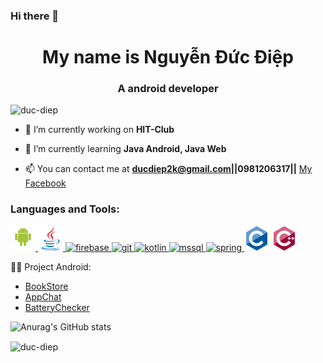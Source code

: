 ### Hi there 👋

<h1 align="center"> My name is Nguyễn Đức Điệp</h1>
<h3 align="center">A android developer</h3>

<p align="left"> <img src="https://komarev.com/ghpvc/?username=duc-diep&label=Profile%20views&color=0e75b6&style=flat" alt="duc-diep" /> </p>

- 🔭 I’m currently working on **HIT-Club**

- 🌱 I’m currently learning **Java Android, Java Web**

- 📫 You can contact me at **ducdiep2k@gmail.com||0981206317||**
<a href="https://fb.com/https://www.facebook.com/ducdiep177" target="blank">My Facebook</a>

<h3 align="left">Languages and Tools:</h3>
<p align="left"> <a href="https://developer.android.com" target="_blank"> <img src="https://raw.githubusercontent.com/devicons/devicon/master/icons/android/android-original-wordmark.svg" alt="android" width="40" height="40"/> </a> <a href="https://www.java.com" target="_blank"> <img src="https://raw.githubusercontent.com/devicons/devicon/master/icons/java/java-original.svg" alt="java" width="40" height="40"/> </a> <a href="https://www.cprogramming.com/" target="_blank">  <a href="https://firebase.google.com/" target="_blank"> <img src="https://www.vectorlogo.zone/logos/firebase/firebase-icon.svg" alt="firebase" width="40" height="40"/> </a> <a href="https://git-scm.com/" target="_blank"> <img src="https://www.vectorlogo.zone/logos/git-scm/git-scm-icon.svg" alt="git" width="40" height="40"/> </a>  <a href="https://kotlinlang.org" target="_blank"> <img src="https://www.vectorlogo.zone/logos/kotlinlang/kotlinlang-icon.svg" alt="kotlin" width="40" height="40"/> </a> <a href="https://www.microsoft.com/en-us/sql-server" target="_blank"> <img src="https://cdn.worldvectorlogo.com/logos/microsoft-sql-server.svg" alt="mssql" width="40" height="40"/> </a> <a href="https://spring.io/" target="_blank"> <img src="https://www.vectorlogo.zone/logos/springio/springio-icon.svg" alt="spring" width="40" height="40"/> </a><img src="https://raw.githubusercontent.com/devicons/devicon/master/icons/c/c-original.svg" alt="c" width="40" height="40"/> </a> <a href="https://www.w3schools.com/cpp/" target="_blank"> <img src="https://raw.githubusercontent.com/devicons/devicon/master/icons/cplusplus/cplusplus-original.svg" alt="cplusplus" width="40" height="40"/> </a> </p>

👨‍💻 Project Android:
- [BookStore](https://github.com/Duc-Diep/BookStore)
- [AppChat](https://github.com/Duc-Diep/AppChatWithFireBase)
- [BatteryChecker](https://github.com/Duc-Diep/BatteryChecker)



![Anurag's GitHub stats](https://github-readme-stats.vercel.app/api?username=duc-diep&show_icons=true&theme=radical)


<p><img align="center" src="https://github-readme-streak-stats.herokuapp.com/?user=duc-diep&" alt="duc-diep" /></p>
